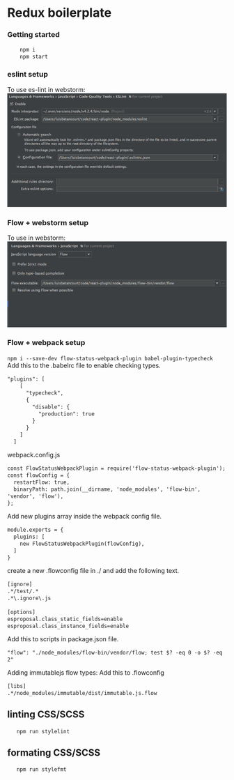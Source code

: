 # Redux boilerplate

### Getting started ###

```
    npm i
    npm start
```

### eslint setup ###
To use es-lint in webstorm:
![webstorm](./_misc/eslint-webstorm.png)

### Flow + webstorm setup ###
To use in webstorm:
![webstorm](_misc/flow-webstorm.png)


### Flow + webpack setup ###
`npm i --save-dev flow-status-webpack-plugin babel-plugin-typecheck
`
Add this to  the .babelrc file to enable checking types.
```
"plugins": [
    [
      "typecheck",
      {
        "disable": {
          "production": true
        }
      }
    ]
  ]
```

webpack.config.js
```
const FlowStatusWebpackPlugin = require('flow-status-webpack-plugin');
const flowConfig = {
  restartFlow: true,
  binaryPath: path.join(__dirname, 'node_modules', 'flow-bin', 'vendor', 'flow'),
};

```

Add new plugins array inside the webpack config file.
```
module.exports = {
  plugins: [
    new FlowStatusWebpackPlugin(flowConfig),
  ]
}
```

create a new .flowconfig file in ./ and add the following text.
```
[ignore]
.*/test/.*
.*\.ignore\.js

[options]
esproposal.class_static_fields=enable
esproposal.class_instance_fields=enable
```

Add this to scripts in package.json file.
 ```
 "flow": "./node_modules/flow-bin/vendor/flow; test $? -eq 0 -o $? -eq 2"
 ```

Adding immutablejs flow types:
Add this to .flowconfig

 ```
 [libs]
 .*/node_modules/immutable/dist/immutable.js.flow
 ```
 ## linting CSS/SCSS
 ```
    npm run stylelint
 ```
 
  ## formating CSS/SCSS
  ```
     npm run stylefmt
  ```
